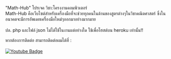 "Math-Hub"
โปรเจค วิชา:โครงงานคอมพิวเตอร์ <br>
Math-Hub คือเว็บไซต์สำหรับเครื่องมือที่จะช่วยทุกคนในด้านของสูตรต่างๆในวิชาคณิตศาสตร์ ซึ่งในอนาคตจะมีการอัพเดทเครื่องมือใหม่ๆออกมาอย่างมากมาย <br> <br>
ปล. php และไฟล์ json ไม่ได้ใช้ในงานแต่อย่างใด ใช้เพื่อโฮสต์บน heroku เท่านั้น!!

หากต้องการติดต่อ สามารถติดต่อผมได้ที่ : <br> <br>
<a href="https://www.facebook.com/suphanat.monmala/">
    <img src="https://img.shields.io/badge/FaceBook-blue?style=for-the-badge&logo=facebook&logoColor=white" alt="Youtube Badge"/>
</a>
